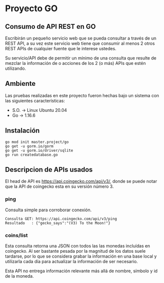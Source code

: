 # Proyecto GO

## Consumo de API REST en GO

Escribirán un pequeño servicio web que se pueda consultar a través de un REST API, a su vez este servicio web tiene que consumir al menos 2 otros REST APIs de cualquier fuente que le interese ustedes.

Su servicio/API debe de permitir un mínimo de una consulta que resulte de mezclar la información de o acciones de los 2 (o más) APIs que estén utilizando.



## Ambiente 

Las pruebas realizadas en este proyecto fueron hechas bajo un sistema con las siguientes características:


- S.O. -> Linux Ubuntu 20.04
- Go -> 1.16.6


## Instalación

```
go mod init master.project/go
go get -u gorm.io/gorm
go get -u gorm.io/driver/sqlite
go run createdatabase.go
```

## 


## Descripcion de APIs usados

El head de API es https://api.coingecko.com/api/v3/, donde se puede notar que la API de coingecko esta en su versión número 3.


### ping

Consulta simple para corroborar conexión.

```
Consulta GET: https://api.coingecko.com/api/v3/ping
Resultado   : {"gecko_says":"(V3) To the Moon!"}
```


### coins/list

Esta consulta retorna una JSON con todos las las monedas incluídas en coingecko. Al ser bastante pesada por la magnitud de los datos suele tardarse, por lo que se considera grabar la información en una base local y utilizarla cada día para actualizar la información de ser necesario.

Esta API no entrega información relevante más allá de nombre, símbolo y id de la moneda.

### 